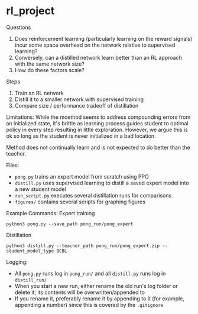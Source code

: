 # rl_project

Questions
1. Does reinforcement learning (particularly learning on the reward signals) incur some space overhead on the network relative to supervised learning?
2. Conversely, can a distilled network learn better than an RL approach with the same network size?
3. How do these factors scale?

Steps
1. Train an RL network
2. Distill it to a smaller network with supervised training
3. Compare size / performance tradeoff of distillation

<!-- 
External Issues:
There was an issue with torch.save()/load() which resulted in loaded models having strange evaluations (particularly repeated mean scores and very round std deviations). This is suspected to be caused because of the macbook pro 'mps' device which is still in beta and known to have related issues. torch.save() first loads to CPU before loading to the original saved device, hence there was no means to bypass this. Using the sb3 load_from_zip which loads straight to a specified device seems to resolve this issue.

Internal Issues:


Ideas:
Take an action after the update instead of before? -->

Limitations:
While the moethod seems to address compounding errors from an initialized state, it's brittle as learning process guides student to optimal policy in every step resulting in little exploration. However, we argue this is ok so long as the student is never initialized in a bad location.

Method does not continually learn and is not expected to do better than the teacher.

Files:
* `pong.py` trains an expert model from scratch using PPO
* `distill.py` uses supervised learning to distill a saved expert model into a new student model
* `run_script.py` executes several distillation runs for comparisons
* `figures/` contains several scripts for graphing figures

Example Commands:
Expert training
```
python3 pong.py --save_path pong_run/pong_expert
```
Distillation
```
python3 distill.py --teacher_path pong_run/pong_expert.zip --student_model_type BCBL
```

Logging:
* All `pong.py` runs log in `pong_run/` and all `distill.py` runs log in `distill_run/`
* When you start a new run, either rename the old run's log folder or delete it; its contents will be overwritten/appended to
* If you rename it, preferably rename it by appending to it (for example, appending a number) since this is covered by the `.gitignore`
